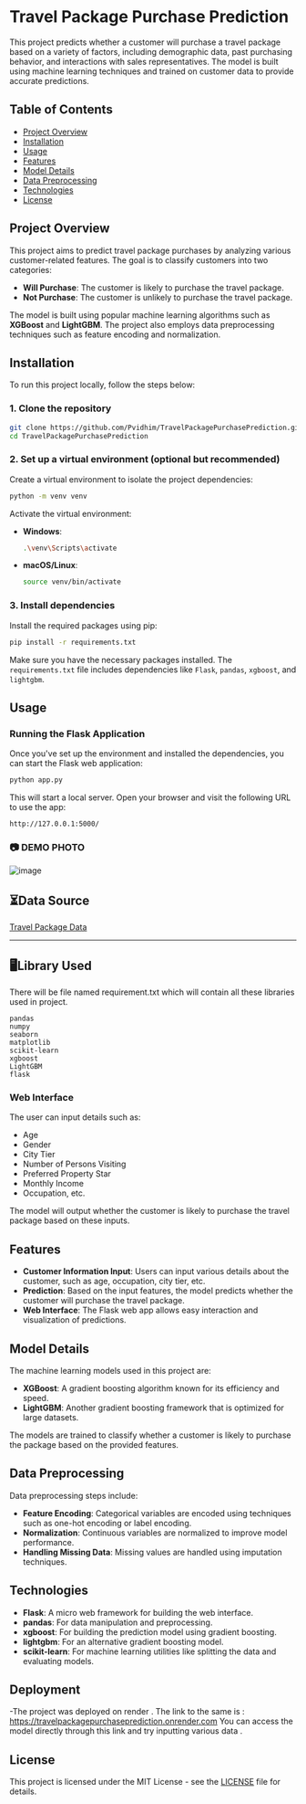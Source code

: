
# Travel Package Purchase Prediction

This project predicts whether a customer will purchase a travel package based on a variety of factors, including demographic data, past purchasing behavior, and interactions with sales representatives. The model is built using machine learning techniques and trained on customer data to provide accurate predictions.

## Table of Contents
- [Project Overview](#project-overview)
- [Installation](#installation)
- [Usage](#usage)
- [Features](#features)
- [Model Details](#model-details)
- [Data Preprocessing](#data-preprocessing)
- [Technologies](#technologies)
- [License](#license)

## Project Overview
This project aims to predict travel package purchases by analyzing various customer-related features. The goal is to classify customers into two categories:
- **Will Purchase**: The customer is likely to purchase the travel package.
- **Not Purchase**: The customer is unlikely to purchase the travel package.

The model is built using popular machine learning algorithms such as **XGBoost** and **LightGBM**. The project also employs data preprocessing techniques such as feature encoding and normalization.

## Installation

To run this project locally, follow the steps below:

### 1. Clone the repository
```bash
git clone https://github.com/Pvidhim/TravelPackagePurchasePrediction.git
cd TravelPackagePurchasePrediction
```

### 2. Set up a virtual environment (optional but recommended)
Create a virtual environment to isolate the project dependencies:
```bash
python -m venv venv
```

Activate the virtual environment:
- **Windows**:
  ```bash
  .\venv\Scripts\activate
  ```
- **macOS/Linux**:
  ```bash
  source venv/bin/activate
  ```

### 3. Install dependencies
Install the required packages using pip:
```bash
pip install -r requirements.txt
```

Make sure you have the necessary packages installed. The `requirements.txt` file includes dependencies like `Flask`, `pandas`, `xgboost`, and `lightgbm`.

## Usage

### Running the Flask Application
Once you've set up the environment and installed the dependencies, you can start the Flask web application:

```bash
python app.py
```

This will start a local server. Open your browser and visit the following URL to use the app:
```
http://127.0.0.1:5000/
```
### 📷 DEMO PHOTO
![image](https://github.com/user-attachments/assets/036298b9-a51e-4a5d-bfa7-53c8a9d91aed)
## ⏳Data Source
[Travel Package Data](https://www.kaggle.com/code/yogidsba/travelpackageprediction-ensemble-techniques/input)
***
 ## 🖥️Library Used
 There will be file named requirement.txt which will contain all these libraries used in project.
 ```
pandas
numpy
seaborn
matplotlib
scikit-learn
xgboost
LightGBM
flask
 ```
### Web Interface
The user can input details such as:
- Age
- Gender
- City Tier
- Number of Persons Visiting
- Preferred Property Star
- Monthly Income
- Occupation, etc.

The model will output whether the customer is likely to purchase the travel package based on these inputs.

## Features
- **Customer Information Input**: Users can input various details about the customer, such as age, occupation, city tier, etc.
- **Prediction**: Based on the input features, the model predicts whether the customer will purchase the travel package.
- **Web Interface**: The Flask web app allows easy interaction and visualization of predictions.

## Model Details

The machine learning models used in this project are:
- **XGBoost**: A gradient boosting algorithm known for its efficiency and speed.
- **LightGBM**: Another gradient boosting framework that is optimized for large datasets.

The models are trained to classify whether a customer is likely to purchase the package based on the provided features.

## Data Preprocessing
Data preprocessing steps include:
- **Feature Encoding**: Categorical variables are encoded using techniques such as one-hot encoding or label encoding.
- **Normalization**: Continuous variables are normalized to improve model performance.
- **Handling Missing Data**: Missing values are handled using imputation techniques.

## Technologies

- **Flask**: A micro web framework for building the web interface.
- **pandas**: For data manipulation and preprocessing.
- **xgboost**: For building the prediction model using gradient boosting.
- **lightgbm**: For an alternative gradient boosting model.
- **scikit-learn**: For machine learning utilities like splitting the data and evaluating models.

## Deployment

-The project was deployed on render . The link to the same is : https://travelpackagepurchaseprediction.onrender.com
You can access the model directly through this link and try inputting various data .

## License

This project is licensed under the MIT License - see the [LICENSE](LICENSE) file for details.

